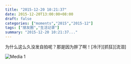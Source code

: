 ```yaml
---
title: "2015-12-20 10:21:37"
date: 2015-12-20T13:00:00+08:00
draft: false
categories: ["moments","2015","2015-12"]
tags: ["朋友圈","生活记录"]
summary: "2015-12-20 10:21:37..."
---
```


为什么这么久没发自拍呢？那是因为胖了啊！[冷汗][抓狂][流泪]

![Media 1](/Moments/photos/2015-12-20/201512201021370.jpg)

